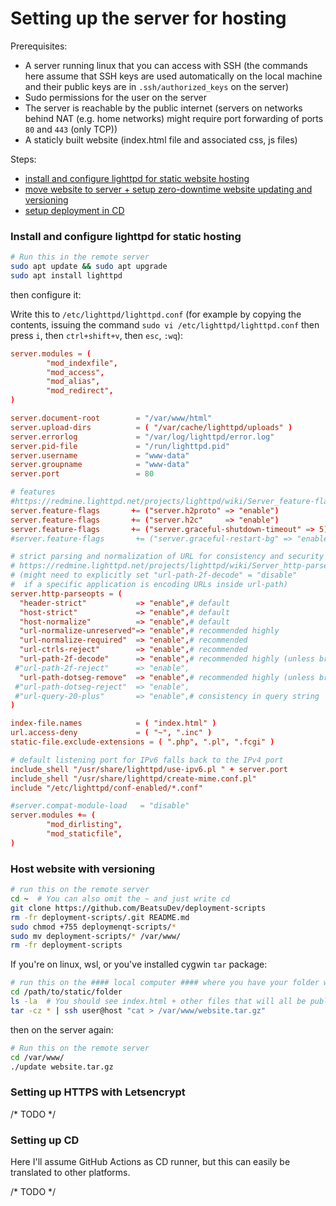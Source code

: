 # Setting up the server for hosting
Prerequisites:
- A server running linux that you can access with SSH (the commands here assume that SSH keys are used automatically on the local machine and their public keys are in `.ssh/authorized_keys` on the server)
- Sudo permissions for the user on the server
- The server is reachable by the public internet (servers on networks behind NAT (e.g. home networks) might require port forwarding of ports `80` and `443` (only TCP))
- A staticly built website (index.html file and associated css, js files)
 
Steps:
- [install and configure lighttpd for static website hosting](#install-and-configure-lighttpd-for-static-hosting)
- [move website to server + setup zero-downtime website updating and versioning](#host-website-with-versioning)
- [setup deployment in CD](#setting-up-cd)

### Install and configure lighttpd for static hosting
```bash
# Run this in the remote server
sudo apt update && sudo apt upgrade
sudo apt install lighttpd
```
then configure it:

Write this to `/etc/lighttpd/lighttpd.conf` (for example by copying the contents, issuing the command `sudo vi /etc/lighttpd/lighttpd.conf` then press `i`, then `ctrl+shift+v`, then `esc`, `:wq`):
```toml
server.modules = (
        "mod_indexfile",
        "mod_access",
        "mod_alias",
        "mod_redirect",
)

server.document-root        = "/var/www/html"
server.upload-dirs          = ( "/var/cache/lighttpd/uploads" )
server.errorlog             = "/var/log/lighttpd/error.log"
server.pid-file             = "/run/lighttpd.pid"
server.username             = "www-data"
server.groupname            = "www-data"
server.port                 = 80

# features
#https://redmine.lighttpd.net/projects/lighttpd/wiki/Server_feature-flagsDetails
server.feature-flags       += ("server.h2proto" => "enable")
server.feature-flags       += ("server.h2c"     => "enable")
server.feature-flags       += ("server.graceful-shutdown-timeout" => 5)
#server.feature-flags       += ("server.graceful-restart-bg" => "enable")

# strict parsing and normalization of URL for consistency and security
# https://redmine.lighttpd.net/projects/lighttpd/wiki/Server_http-parseoptsDetails
# (might need to explicitly set "url-path-2f-decode" = "disable"
#  if a specific application is encoding URLs inside url-path)
server.http-parseopts = (
  "header-strict"           => "enable",# default
  "host-strict"             => "enable",# default
  "host-normalize"          => "enable",# default
  "url-normalize-unreserved"=> "enable",# recommended highly
  "url-normalize-required"  => "enable",# recommended
  "url-ctrls-reject"        => "enable",# recommended
  "url-path-2f-decode"      => "enable",# recommended highly (unless breaks app)
 #"url-path-2f-reject"      => "enable",
  "url-path-dotseg-remove"  => "enable",# recommended highly (unless breaks app)
 #"url-path-dotseg-reject"  => "enable",
 #"url-query-20-plus"       => "enable",# consistency in query string
)

index-file.names            = ( "index.html" )
url.access-deny             = ( "~", ".inc" )
static-file.exclude-extensions = ( ".php", ".pl", ".fcgi" )

# default listening port for IPv6 falls back to the IPv4 port
include_shell "/usr/share/lighttpd/use-ipv6.pl " + server.port
include_shell "/usr/share/lighttpd/create-mime.conf.pl"
include "/etc/lighttpd/conf-enabled/*.conf"

#server.compat-module-load   = "disable"
server.modules += (
        "mod_dirlisting",
        "mod_staticfile",
)
```

### Host website with versioning
```bash
# run this on the remote server
cd ~  # You can also omit the ~ and just write cd
git clone https://github.com/BeatsuDev/deployment-scripts
rm -fr deployment-scripts/.git README.md
sudo chmod +755 deploymenqt-scripts/*
sudo mv deployment-scripts/* /var/www/
rm -fr deployment-scripts
```
If you're on linux, wsl, or you've installed cygwin `tar` package:
```bash
# run this on the #### local computer #### where you have your folder with static website that you want to host
cd /path/to/static/folder
ls -la  # You should see index.html + other files that will all be publicly available for anyone in the world to see, including webscrapers that will guaranteed grab any leaked data. So be careful!
tar -cz * | ssh user@host "cat > /var/www/website.tar.gz"
```
then on the server again:
```bash
# Run this on the remote server
cd /var/www/
./update website.tar.gz
```

### Setting up HTTPS with Letsencrypt
/* TODO */

### Setting up CD
Here I'll assume GitHub Actions as CD runner, but this can easily be translated to other platforms. 

/* TODO */
